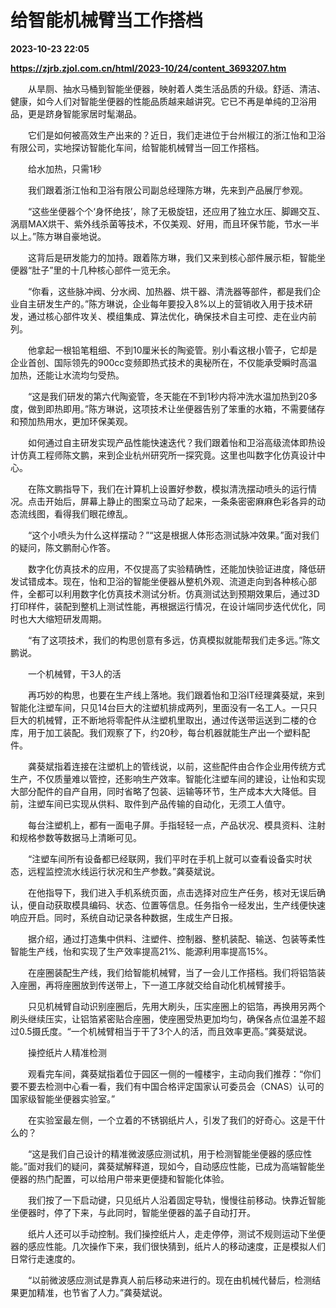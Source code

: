 # 给智能机械臂当工作搭档

**2023-10-23 22:05**

**https://zjrb.zjol.com.cn/html/2023-10/24/content_3693207.htm**

　　从旱厕、抽水马桶到智能坐便器，映射着人类生活品质的升级。舒适、清洁、健康，如今人们对智能坐便器的性能品质越来越讲究。它已不再是单纯的卫浴用品，更是跻身智能家居时髦潮品。

　　它们是如何被高效生产出来的？近日，我们走进位于台州椒江的浙江怡和卫浴有限公司，实地探访智能化车间，给智能机械臂当一回工作搭档。

　　给水加热，只需1秒

　　我们跟着浙江怡和卫浴有限公司副总经理陈方琳，先来到产品展厅参观。

　　“这些坐便器个个‘身怀绝技’，除了无极旋钮，还应用了独立水压、脚踢交互、涡扇MAX烘干、紫外线杀菌等技术，不仅美观、好用，而且环保节能，节水一半以上。”陈方琳自豪地说。

　　这背后是研发能力的加持。跟着陈方琳，我们又来到核心部件展示柜，智能坐便器“肚子”里的十几种核心部件一览无余。

　　“你看，这些脉冲阀、分水阀、加热器、烘干器、清洗器等部件，都是我们企业自主研发生产的。”陈方琳说，企业每年要投入8%以上的营销收入用于技术研发，通过核心部件攻关、模组集成、算法优化，确保技术自主可控、走在业内前列。

　　他拿起一根铅笔粗细、不到10厘米长的陶瓷管。别小看这根小管子，它却是企业首创、国际领先的900cc变频即热式技术的奥秘所在，不仅能承受瞬时高温加热，还能让水流均匀受热。

　　“这是我们研发的第六代陶瓷管，冬天能在不到1秒内将冲洗水温加热到20多度，做到即热即用。”陈方琳说，这项技术让坐便器告别了笨重的水箱，不需要储存和预加热用水，更加环保美观。

　　如何通过自主研发实现产品性能快速迭代？我们跟着怡和卫浴高级流体即热设计仿真工程师陈文鹏，来到企业杭州研究所一探究竟。这里也叫数字化仿真设计中心。

　　在陈文鹏指导下，我们在计算机上设置好参数，模拟清洗摆动喷头的运行情况。点击开始后，屏幕上静止的图案立马动了起来，一条条密密麻麻色彩各异的动态流线图，看得我们眼花缭乱。

　　“这个小喷头为什么这样摆动？”“这是根据人体形态测试脉冲效果。”面对我们的疑问，陈文鹏耐心作答。

　　数字化仿真技术的应用，不仅提高了实验精确性，还能加快验证进度，降低研发试错成本。现在，怡和卫浴的智能坐便器从整机外观、流道走向到各种核心部件，全都可以利用数字化仿真技术测试分析。仿真测试达到预期效果后，通过3D打印样件，装配到整机上测试性能，再根据运行情况，在设计端同步迭代优化，同时也大大缩短研发周期。

　　“有了这项技术，我们的构思创意有多远，仿真模拟就能帮我们走多远。”陈文鹏说。

　　一个机械臂，干3人的活

　　再巧妙的构思，也要在生产线上落地。我们跟着怡和卫浴IT经理龚葵斌，来到智能化注塑车间，只见14台巨大的注塑机排成两列，里面没有一名工人。一只只巨大的机械臂，正不断地将零配件从注塑机里取出，通过传送带运送到二楼的仓库，用于加工装配。我们观察了下，约20秒，每台机器就能生产出一个塑料配件。

　　龚葵斌指着连接在注塑机上的管线说，以前，这些配件由合作企业用传统方式生产，不仅质量难以管控，还影响生产效率。智能化注塑车间的建设，让怡和实现大部分配件的自产自用，同时省略了包装、运输等环节，生产成本大大降低。目前，注塑车间已实现从供料、取件到产品传输的自动化，无须工人值守。

　　每台注塑机上，都有一面电子屏。手指轻轻一点，产品状况、模具资料、注射和规格参数等数据马上清晰可见。

　　“注塑车间所有设备都已经联网，我们平时在手机上就可以查看设备实时状态，远程监控流水线运行状况和生产参数。”龚葵斌说。

　　在他指导下，我们进入手机系统页面，点击选择对应生产任务，核对无误后确认，便自动获取模具编码、状态、位置等信息。任务指令一经发出，生产线便快速响应开启。同时，系统自动记录各种数据，生成生产日报。

　　据介绍，通过打造集中供料、注塑件、控制器、整机装配、输送、包装等柔性智能生产线，怡和实现了生产效率提高21%、能源利用率提高15%。

　　在座圈装配生产线，我们给智能机械臂，当了一会儿工作搭档。我们将铝箔装入座圈，再将座圈放到传送带上，下一道工序就交给自动化机械臂接手。

　　只见机械臂自动识别座圈后，先用大刷头，压实座圈上的铝箔，再换用另两个刷头继续压实，让铝箔紧密贴合座圈，使座圈受热更加均匀，确保各点位温差不超过0.5摄氏度。“一个机械臂相当于干了3个人的活，而且效率更高。”龚葵斌说。

　　操控纸片人精准检测

　　观看完车间，龚葵斌指着位于园区一侧的一幢楼宇，主动向我们推荐：“你们要不要去检测中心看一看，我们有中国合格评定国家认可委员会（CNAS）认可的国家级智能坐便器实验室。”

　　在实验室最左侧，一个立着的不锈钢纸片人，引发了我们的好奇心。这是干什么的？

　　“这是我们自己设计的精准微波感应测试机，用于检测智能坐便器的感应性能。”面对我们的疑问，龚葵斌解释道，现如今，自动感应性能，已成为高端智能坐便器的热门配置，可以给用户带来更便捷和智能化体验。

　　我们按了一下启动键，只见纸片人沿着固定导轨，慢慢往前移动。快靠近智能坐便器时，停了下来，与此同时，智能坐便器的盖子自动打开。

　　纸片人还可以手动控制。我们操控纸片人，走走停停，测试不规则运动下坐便器的感应性能。几次操作下来，我们很快猜到，纸片人的移动速度，正是模拟人们日常行走速度的。

　　“以前微波感应测试是靠真人前后移动来进行的。现在由机械代替后，检测结果更加精准，也节省了人力。”龚葵斌说。